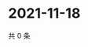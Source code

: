 # 2021-11-18

共 0 条

<!-- BEGIN WEIBO -->
<!-- 最后更新时间 Thu Nov 18 2021 22:13:21 GMT+0800 (China Standard Time) -->

<!-- END WEIBO -->
